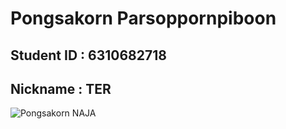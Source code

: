 # Pongsakorn Parsoppornpiboon
## Student ID : 6310682718
## Nickname : TER
![Pongsakorn NAJA](https://gateway.pinata.cloud/ipfs/QmZGxL7dBE6ixGXTaH1fd8KaSrTyVMnPPiHUKn2WTksqV5)
